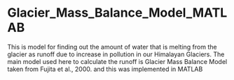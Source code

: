 # Glacier_Mass_Balance_Model_MATLAB

This is model for finding out the amount of water that is melting from the glacier as runoff due to increase in pollution in our Himalayan Glaciers. The main model used here to calculate the runoff is Glacier Mass Balance Model taken from Fujita et al., 2000. and this was implemented in MATLAB

